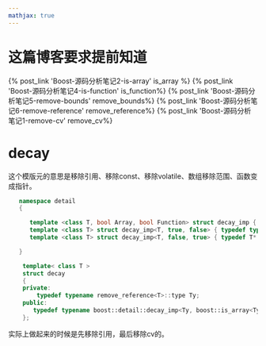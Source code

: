 ```yaml
---
mathjax: true
---
```


# 这篇博客要求提前知道
{% post_link 'Boost-源码分析笔记2-is-array' is_array %}
{% post_link 'Boost-源码分析笔记4-is-function' is_function%}
{% post_link 'Boost-源码分析笔记5-remove-bounds' remove_bounds%}
{% post_link 'Boost-源码分析笔记6-remove-reference' remove_reference%}
{% post_link 'Boost-源码分析笔记1-remove-cv' remove_cv%}

# decay 
 这个模版元的意思是移除引用、移除const、移除volatile、数组移除范围、函数变成指针。
```cpp
   namespace detail
   {

      template <class T, bool Array, bool Function> struct decay_imp { typedef typename remove_cv<T>::type type; };
      template <class T> struct decay_imp<T, true, false> { typedef typename remove_bounds<T>::type* type; };
      template <class T> struct decay_imp<T, false, true> { typedef T* type; };

   }

    template< class T >
    struct decay
    {
    private:
        typedef typename remove_reference<T>::type Ty;
    public:
       typedef typename boost::detail::decay_imp<Ty, boost::is_array<Ty>::value, boost::is_function<Ty>::value>::type type;
    };
```
 实际上做起来的时候是先移除引用，最后移除cv的。
